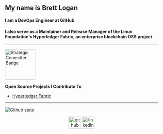 ## My name is Brett Logan
#### I am a DevOps Engineer at GitHub
#### I also serve as a Maintainer and Release Manager of the Linux Foundation's Hyperledger Fabric, an enterprise blockchain OSS project

---

<img src='https://github.com/lindluni/lindluni/blob/main/IBMOSSBadge.png?raw=true' alt='Strategic Committer Badge' height='100' >

**Open Source Projects I Contribute To**

- [Hyperledger Fabric](https://github.com/hyperledger/fabric)  

---

![Github stats](https://github-readme-stats.vercel.app/api?username=lindluni&show_icons=true)

<div align="center">
  <a href="https://github.com/lindluni"> <img src='https://cdn.jsdelivr.net/npm/simple-icons@3.0.1/icons/github.svg' alt='github' height='40' ></a>  
  <a href="https://www.linkedin.com/in/btl5037/"><img src='https://cdn.jsdelivr.net/npm/simple-icons@3.0.1/icons/linkedin.svg' alt='linkedin' height='40'> </a>
</div>
